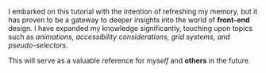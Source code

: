 I embarked on this tutorial with the intention of refreshing my memory, but it has proven to be a gateway to deeper insights into the world of **front-end** design. I have expanded my knowledge significantly, touching upon topics such as _animations, accessibility considerations, grid systems, and pseudo-selectors._

This will serve as a valuable reference for _myself_ and **others** in the future.
